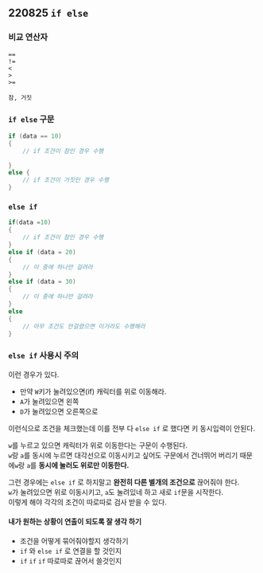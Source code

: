 ## 220825 `if else`

### 비교 연산자  
```
==
!=
<
>
>=

참, 거짓
```

### `if else` 구문
```cpp
if (data == 10)
{
    // if 조건이 참인 경우 수행

}
else {
    // if 조건이 거짓인 경우 수행
}

```

### `else if`
```cpp
if(data =10)
{
    // if 조건이 참인 경우 수행
}
else if (data = 20)
{
    // 이 중에 하나만 걸려라
}
else if (data = 30)
{
    // 이 중에 하나만 걸려라
}
else
{
    // 아무 조건도 안걸렸으면 이거라도 수행해라
}

```

### `else if` 사용시 주의

이런 경우가 있다.  
* 만약 `W`키가 눌려있으면(if) 캐릭터를 위로 이동해라.
* `A`가 눌려있으면 왼쪽
* `D`가 눌려있으면 오른쪽으로  

이런식으로 조건을 체크했는데 이를 전부 다 `else if` 로 했다면 키 동시입력이 안된다. 

`w`를 누르고 있으면 캐릭터가 위로 이동한다는 구문이 수행된다.  
`w`랑 `a`를 동시에 누르면 대각선으로 이동시키고 싶어도 구문에서 건너뛰어 버리기 때문에`w`랑 `a`를 **동시에 눌러도 위로만 이동한다.**    

그런 경우에는 `else if` 로 하지말고 **완전히 다른 별개의 조건으로** 끊어줘야 한다.  
`w`가 눌려있으면 위로 이동시키고, `a`도 눌려있네 하고 새로 `if`문을 시작한다.  
이렇게 해야 각각의 조건이 따로따로 검사 받을 수 있다.  


#### 내가 원하는 상황이 연출이 되도록 잘 생각 하기
* 조건을 어떻게 묶어줘야할지 생각하기
* `if` 와 `else if` 로 연결을 할 것인지 
* `if` `if` `if` 따로따로 끊어서 쓸것인지   

